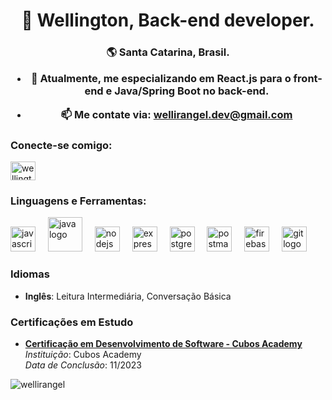 
<h1 align="center">🚀 Wellington, Back-end developer.</h1>
<h3 align="center">🌎 Santa Catarina, Brasil.
 

- 🌱 Atualmente, me especializando em React.js para o front-end e Java/Spring Boot no back-end.

- 📫 Me contate via: **wellirangel.dev@gmail.com**

<h3 align="left">Conecte-se comigo:</h3>
<p align="left">
<a href="https://linkedin.com/in/wellington-rangel/" target="blank"><img align="center" src="https://raw.githubusercontent.com/rahuldkjain/github-profile-readme-generator/master/src/images/icons/Social/linked-in-alt.svg" alt="wellington-rangel/" height="30" width="40" /></a>
</p>

<h3 align="left">Linguagens e Ferramentas:</h3>
<div align="left">
  <img src="https://cdn.jsdelivr.net/gh/devicons/devicon/icons/javascript/javascript-original.svg" height="40" alt="javascript logo"  />
  <img width="12" />
  <img src="https://cdn.jsdelivr.net/gh/devicons/devicon@latest/icons/java/java-original-wordmark.svg" height="55" alt="java logo" />
  <img width="12  " />
  <img src="https://cdn.jsdelivr.net/gh/devicons/devicon/icons/nodejs/nodejs-original.svg" height="40" alt="nodejs logo"  />
  <img width="12" />
  <img src="https://cdn.jsdelivr.net/gh/devicons/devicon/icons/express/express-original.svg" height="40" alt="express logo"  />
  <img width="12" />
  <img src="https://cdn.jsdelivr.net/gh/devicons/devicon/icons/postgresql/postgresql-original.svg" height="40" alt="postgresql logo"  />
  <img width="12" />
  <img src="https://skillicons.dev/icons?i=postman" height="40" alt="postman logo"  />
  <img width="12" />
  <img src="https://cdn.jsdelivr.net/gh/devicons/devicon/icons/firebase/firebase-plain-wordmark.svg" height="40" alt="firebase logo"  />
  <img width="12" />
  <img src="https://skillicons.dev/icons?i=git" height="40" alt="git logo"  />
 
</div>

### Idiomas

- <b>Inglês</b>: Leitura Intermediária, Conversação Básica

### Certificações em Estudo

- <b><a href="https://aulas.cubos.academy/certificado/ffc443e7-6609-4eba-836f-429a0e74603c?utm_medium=email&_hsmi=211419814&_hsenc=p2ANqtz--61kATJJoaJaHQpCd-KtXNKwzhGfOIVkbxKbOfnr_OtSbC6C581AGqfISO2hL4Ynd-ARHVvQH97UtgxhCuFDQzj_WXkg&utm_content=211419814&utm_source=hs_email" target="_blank" rel="external">Certificação em Desenvolvimento de Software - Cubos Academy</a></b>  
  *Instituição*: Cubos Academy  
  *Data de Conclusão*: 11/2023

<p>
  <img align="center" src="https://github-readme-stats.vercel.app/api/top-langs?username=wellirangel&show_icons=true&theme=onedark&locale=pt-br&layout=compact" alt="wellirangel" />
</p>

